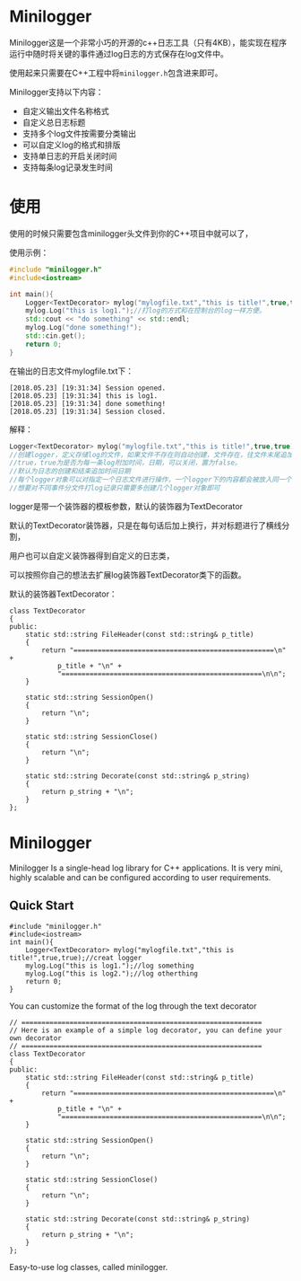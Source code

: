 # Minilogger

Minilogger这是一个非常小巧的开源的c++日志工具（只有4KB），能实现在程序运行中随时将关键的事件通过log日志的方式保存在log文件中。

使用起来只需要在C++工程中将`minilogger.h`包含进来即可。

Minilogger支持以下内容：

- 自定义输出文件名称格式
- 自定义总日志标题
- 支持多个log文件按需要分类输出
- 可以自定义log的格式和排版
- 支持单日志的开启关闭时间
- 支持每条log记录发生时间

# 使用

使用的时候只需要包含minilogger头文件到你的C++项目中就可以了，

使用示例：

```c++
#include "minilogger.h"
#include<iostream>

int main(){
    Logger<TextDecorator> mylog("mylogfile.txt","this is title!",true,true);//创建logger
    mylog.Log("this is log1.");//打log的方式和在控制台的log一样方便。
	std::cout << "do something" << std::endl;
	mylog.Log("done something!");
	std::cin.get();
    return 0;
}
```

在输出的日志文件mylogfile.txt下：

```
[2018.05.23] [19:31:34] Session opened.
[2018.05.23] [19:31:34] this is log1.
[2018.05.23] [19:31:34] done something!
[2018.05.23] [19:31:34] Session closed.
```

解释：

```c++
Logger<TextDecorator> mylog("mylogfile.txt","this is title!",true,true);
//创建logger，定义存储log的文件，如果文件不存在则自动创建，文件存在，往文件末尾追加log日志，
//true，true为是否为每一条log附加时间，日期，可以关闭，置为false。
//默认为日志的创建和结束追加时间日期
//每个logger对象可以对指定一个日志文件进行操作，一个logger下的内容都会被放入同一个log文件和标题下
//想要对不同事件分文件打log记录只需要多创建几个logger对象即可
```

logger是带一个装饰器的模板参数，默认的装饰器为TextDecorator

默认的TextDecorator装饰器，只是在每句话后加上换行，并对标题进行了横线分割，

用户也可以自定义装饰器得到自定义的日志类，

可以按照你自己的想法去扩展log装饰器TextDecorator类下的函数。

默认的装饰器TextDecorator：

```
class TextDecorator
{
public:
	static std::string FileHeader(const std::string& p_title)
	{
		return "==================================================\n" +
			p_title + "\n" +
			"==================================================\n\n";
	}

	static std::string SessionOpen()
	{
		return "\n";
	}

	static std::string SessionClose()
	{
		return "\n";
	}

	static std::string Decorate(const std::string& p_string)
	{
		return p_string + "\n";
	}
};

```

# Minilogger

Minilogger Is a single-head log library for C++ applications. It is very mini, highly scalable and can be configured according to user requirements.

## Quick Start

```
#include "minilogger.h"
#include<iostream>
int main(){
    Logger<TextDecorator> mylog("mylogfile.txt","this is title!",true,true);//creat logger
    mylog.Log("this is log1.");//log something
    mylog.Log("this is log2.");//log otherthing
    return 0;
}
```

You can customize the format of the log through the text decorator

```
// ============================================================
// Here is an example of a simple log decorator, you can define your own decorator
// ============================================================
class TextDecorator
{
public:
	static std::string FileHeader(const std::string& p_title)
	{
		return "==================================================\n" +
			p_title + "\n" +
			"==================================================\n\n";
	}

	static std::string SessionOpen()
	{
		return "\n";
	}

	static std::string SessionClose()
	{
		return "\n";
	}

	static std::string Decorate(const std::string& p_string)
	{
		return p_string + "\n";
	}
};

```

Easy-to-use log classes, called minilogger.

